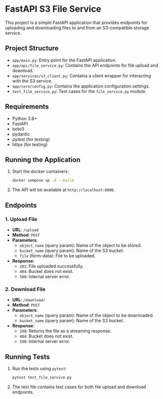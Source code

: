 # FastAPI S3 File Service

This project is a simple FastAPI application that provides endpoints for uploading and downloading files to and from an S3-compatible storage service.

## Project Structure

- `app/main.py`: Entry point for the FastAPI application.
- `app/api/file_service.py`: Contains the API endpoints for file upload and download.
- `app/services/s3_client.py`: Contains a client wrapper for interacting with the S3 service.
- `app/core/config.py`: Contains the application configuration settings.
- `test_file_service.py`: Test cases for the `file_service.py` module.

## Requirements

- Python 3.8+
- FastAPI
- boto3
- pydantic
- pytest (for testing)
- httpx (for testing)



## Running the Application

1. Start the docker containers:
    ```bash
    docker compose up -d --build
    ```

2. The API will be available at `http://localhost:8000`.

## Endpoints

### 1. Upload File

- **URL**: `/upload`
- **Method**: `POST`
- **Parameters**:
  - `object_name` (query param): Name of the object to be stored.
  - `bucket_name` (query param): Name of the S3 bucket.
  - `file` (form-data): File to be uploaded.
- **Response**: 
  - `201`: File uploaded successfully.
  - `404`: Bucket does not exist.
  - `500`: Internal server error.

### 2. Download File

- **URL**: `/download/`
- **Method**: `POST`
- **Parameters**:
  - `object_name` (query param): Name of the object to be downloaded.
  - `bucket_name` (query param): Name of the S3 bucket.
- **Response**: 
  - `200`: Returns the file as a streaming response.
  - `404`: Bucket does not exist.
  - `500`: Internal server error.

## Running Tests

1. Run the tests using `pytest`:
    ```bash
    pytest test_file_service.py
    ```

2. The test file contains test cases for both file upload and download endpoints.
